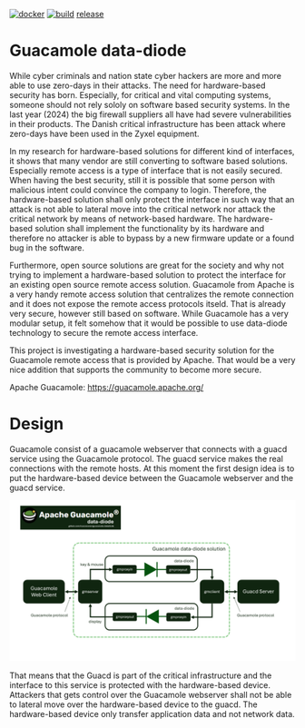 [![docker](https://github.com/macsnoeren/guacamole-datadiode/actions/workflows/build_docker.yml/badge.svg)](https://github.com/macsnoeren/guacamole-datadiode/actions/workflows/build_docker.yml)
[![build](https://github.com/macsnoeren/guacamole-datadiode/actions/workflows/build_gmdatadiode.yml/badge.svg)](https://github.com/macsnoeren/guacamole-datadiode/actions/workflows/build_gmdatadiode.yml)
[release](https://img.shields.io/github/v/release/:user/:repo)

# Guacamole data-diode

While cyber criminals and nation state cyber hackers are more and more able to use zero-days in their attacks. The need for hardware-based security has born. Especially, for critical and vital computing systems, someone should not rely sololy on software based security systems. In the last year (2024) the big firewall suppliers all have had severe vulnerabilities in their products. The Danish critical infrastructure has been attack where zero-days have been used in the Zyxel equipment.

In my research for hardware-based solutions for different kind of interfaces, it shows that many vendor are still converting to software based solutions. Especially remote access is a type of interface that is not easily secured. When having the best security, still it is possible that some person with malicious intent could convince the company to login. Therefore, the hardware-based solution shall only protect the interface in such way that an attack is not able to lateral move into the critical network nor attack the critical network by means of network-based hardware. The hardware-based solution shall implement the functionality by its hardware and therefore no attacker is able to bypass by a new firmware update or a found bug in the software.

Furthermore, open source solutions are great for the society and why not trying to implement a hardware-based solution to protect the interface for an existing open source remote access solution. Guacamole from Apache is a very handy remote access solution that centralizes the remote connection and it does not expose the remote access protocols itseld. That is already very secure, however still based on software. While Guacamole has a very modular setup, it felt somehow that it would be possible to use data-diode technology to secure the remote access interface. 

This project is investigating a hardware-based security solution for the Guacamole remote access that is provided by Apache. That would be a very nice addition that supports the community to become more secure.

Apache Guacamole: https://guacamole.apache.org/

# Design

Guacamole consist of a guacamole webserver that connects with a guacd service using the Guacamole protocol. The guacd service makes the real connections with the remote hosts. At this moment the first design idea is to put the hardware-based device between the Guacamole webserver and the guacd service.

![design](https://raw.githubusercontent.com/macsnoeren/guacamole-datadiode/refs/heads/main/documentation/images/guacamole_data_diode_design.png)

That means that the Guacd is part of the critical infrastructure and the interface to this service is protected with the hardware-based device. Attackers that gets control over the Guacamole webserver shall not be able to lateral move over the hardware-based device to the guacd. The hardware-based device only transfer application data and not network data.

